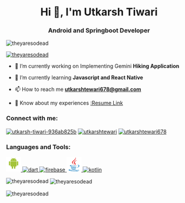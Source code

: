 <h1 align="center">Hi 👋, I'm Utkarsh Tiwari</h1>
<h3 align="center">Android and Springboot Developer</h3>

<p align="left"> <img src="https://komarev.com/ghpvc/?username=theyaresodead&label=Profile%20views&color=0e75b6&style=flat" alt="theyaresodead" /> </p>

<p align="left"> <a href="https://github.com/ryo-ma/github-profile-trophy"><img src="https://github-profile-trophy.vercel.app/?username=theyaresodead" alt="theyaresodead" /></a> </p>

- 🔭 I’m currently working on Implementing Gemini **Hiking Application**

- 🌱 I’m currently learning **Javascript and React Native**

- 📫 How to reach me **utkarshtewari678@gmail.com**

- 📄 Know about my experiences [:Resume Link]([https://drive.google.com/file/d/1lvdiwLJPHglkCqdKuQ5f5t8RIoRbgvqU/view?usp=drive_link](https://drive.google.com/file/d/1kqhk0W3I-i1yZOblMpPTmwhwoma3xZ8u/view?usp=sharing))

<h3 align="left">Connect with me:</h3>
<p align="left">
<a href="https://linkedin.com/in/utkarsh-tiwari-936ab825b" target="blank"><img align="center" src="https://raw.githubusercontent.com/rahuldkjain/github-profile-readme-generator/master/src/images/icons/Social/linked-in-alt.svg" alt="utkarsh-tiwari-936ab825b" height="30" width="40" /></a>
<a href="https://www.leetcode.com/utkarshtewari" target="blank"><img align="center" src="https://raw.githubusercontent.com/rahuldkjain/github-profile-readme-generator/master/src/images/icons/Social/leet-code.svg" alt="utkarshtewari" height="30" width="40" /></a>
<a href="https://auth.geeksforgeeks.org/user/utkarshtewari678" target="blank"><img align="center" src="https://raw.githubusercontent.com/rahuldkjain/github-profile-readme-generator/master/src/images/icons/Social/geeks-for-geeks.svg" alt="utkarshtewari678" height="30" width="40" /></a>
</p>

<h3 align="left">Languages and Tools:</h3>
<p align="left"> <a href="https://developer.android.com" target="_blank" rel="noreferrer"> <img src="https://raw.githubusercontent.com/devicons/devicon/master/icons/android/android-original-wordmark.svg" alt="android" width="40" height="40"/> </a> <a href="https://dart.dev" target="_blank" rel="noreferrer"> <img src="https://www.vectorlogo.zone/logos/dartlang/dartlang-icon.svg" alt="dart" width="40" height="40"/> </a> <a href="https://firebase.google.com/" target="_blank" rel="noreferrer"> <img src="https://www.vectorlogo.zone/logos/firebase/firebase-icon.svg" alt="firebase" width="40" height="40"/> </a> <a href="https://www.java.com" target="_blank" rel="noreferrer"> <img src="https://raw.githubusercontent.com/devicons/devicon/master/icons/java/java-original.svg" alt="java" width="40" height="40"/> </a> <a href="https://kotlinlang.org" target="_blank" rel="noreferrer"> <img src="https://www.vectorlogo.zone/logos/kotlinlang/kotlinlang-icon.svg" alt="kotlin" width="40" height="40"/> </a> </p>

<p><img align="left" src="https://github-readme-stats.vercel.app/api/top-langs?username=theyaresodead&show_icons=true&locale=en&layout=compact" alt="theyaresodead" /></p>

<p>&nbsp;<img align="center" src="https://github-readme-stats.vercel.app/api?username=theyaresodead&show_icons=true&locale=en" alt="theyaresodead" /></p>

<p><img align="center" src="https://github-readme-streak-stats.herokuapp.com/?user=theyaresodead&" alt="theyaresodead" /></p>
